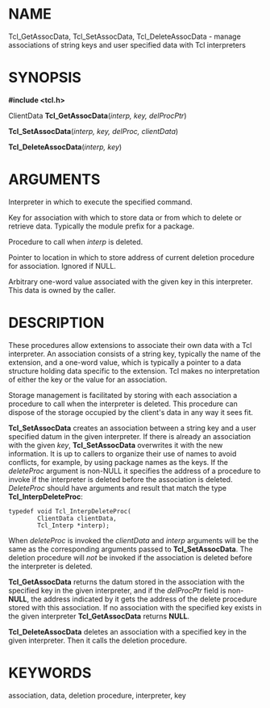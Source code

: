 # NAME

Tcl_GetAssocData, Tcl_SetAssocData, Tcl_DeleteAssocData - manage
associations of string keys and user specified data with Tcl
interpreters

# SYNOPSIS

**#include \<tcl.h\>**

ClientData **Tcl_GetAssocData**(*interp, key, delProcPtr*)

**Tcl_SetAssocData**(*interp, key, delProc, clientData*)

**Tcl_DeleteAssocData**(*interp, key*)

# ARGUMENTS

Interpreter in which to execute the specified command.

Key for association with which to store data or from which to delete or
retrieve data. Typically the module prefix for a package.

Procedure to call when *interp* is deleted.

Pointer to location in which to store address of current deletion
procedure for association. Ignored if NULL.

Arbitrary one-word value associated with the given key in this
interpreter. This data is owned by the caller.

# DESCRIPTION

These procedures allow extensions to associate their own data with a Tcl
interpreter. An association consists of a string key, typically the name
of the extension, and a one-word value, which is typically a pointer to
a data structure holding data specific to the extension. Tcl makes no
interpretation of either the key or the value for an association.

Storage management is facilitated by storing with each association a
procedure to call when the interpreter is deleted. This procedure can
dispose of the storage occupied by the client\'s data in any way it sees
fit.

**Tcl_SetAssocData** creates an association between a string key and a
user specified datum in the given interpreter. If there is already an
association with the given *key*, **Tcl_SetAssocData** overwrites it
with the new information. It is up to callers to organize their use of
names to avoid conflicts, for example, by using package names as the
keys. If the *deleteProc* argument is non-NULL it specifies the address
of a procedure to invoke if the interpreter is deleted before the
association is deleted. *DeleteProc* should have arguments and result
that match the type **Tcl_InterpDeleteProc**:

    typedef void Tcl_InterpDeleteProc(
            ClientData clientData,
            Tcl_Interp *interp);

When *deleteProc* is invoked the *clientData* and *interp* arguments
will be the same as the corresponding arguments passed to
**Tcl_SetAssocData**. The deletion procedure will *not* be invoked if
the association is deleted before the interpreter is deleted.

**Tcl_GetAssocData** returns the datum stored in the association with
the specified key in the given interpreter, and if the *delProcPtr*
field is non-**NULL**, the address indicated by it gets the address of
the delete procedure stored with this association. If no association
with the specified key exists in the given interpreter
**Tcl_GetAssocData** returns **NULL**.

**Tcl_DeleteAssocData** deletes an association with a specified key in
the given interpreter. Then it calls the deletion procedure.

# KEYWORDS

association, data, deletion procedure, interpreter, key
